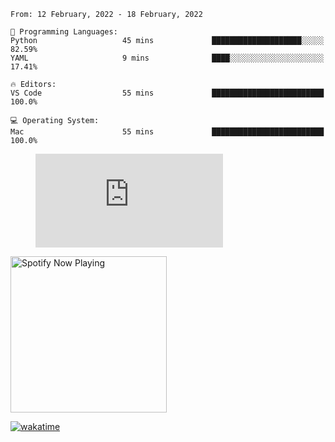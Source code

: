 <!--START_SECTION:waka-->
```text
From: 12 February, 2022 - 18 February, 2022

💬 Programming Languages: 
Python                   45 mins             ████████████████████░░░░░   82.59% 
YAML                     9 mins              ████░░░░░░░░░░░░░░░░░░░░░   17.41%

🔥 Editors: 
VS Code                  55 mins             █████████████████████████   100.0%

💻 Operating System: 
Mac                      55 mins             █████████████████████████   100.0%

```


<!--END_SECTION:waka-->

<figure><embed src="https://wakatime.com/share/@gregnrobinson/001c6d31-0c95-44f9-b6d7-9fd705354f62.svg"></embed></figure>

[<img src="https://spotify-playing-gregnrobinson.vercel.app/api/spotify/?background_color=transparent&border_color=transparent" alt="Spotify Now Playing" width="250" />](https://open.spotify.com/user/gregnrobinson-ca)

[![wakatime](https://wakatime.com/badge/user/37718f76-572e-4513-b2c5-41c4d93d287a.svg)](https://wakatime.com/@37718f76-572e-4513-b2c5-41c4d93d287a)



